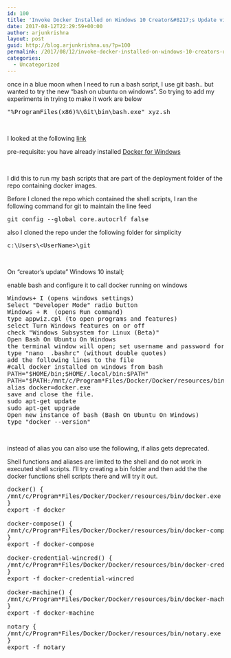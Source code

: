 ```yaml
---
id: 100
title: 'Invoke Docker Installed on Windows 10 Creator&#8217;s Update via &#8220;Bash On Ubuntu on Windows&#8221;'
date: 2017-08-12T22:29:59+00:00
author: arjunkrishna
layout: post
guid: http://blog.arjunkrishna.us/?p=100
permalink: /2017/08/12/invoke-docker-installed-on-windows-10-creators-update-via-bash-on-ubuntu-on-windows/
categories:
  - Uncategorized
---
```

once in a blue moon when I need to run a bash script, I use git bash.. but wanted to try the new &#8220;bash on ubuntu on windows&#8221;. So trying to add my experiments in trying to make it work are below

<pre class="lang:c# decode:true ">"%ProgramFiles(x86)%\Git\bin\bash.exe" xyz.sh</pre>

&nbsp;

I looked at the following <a href="https://blog.jayway.com/2017/04/19/running-docker-on-bash-on-windows/" target="_blank" rel="noopener">link</a>

pre-requisite: you have already installed <a href="https://docs.docker.com/docker-for-windows/install/" target="_blank" rel="noopener">Docker for Windows</a>

&nbsp;

I did this to run my bash scripts that are part of the deployment folder of the repo containing docker images.

Before I cloned the repo which contained the shell scripts, I ran the following command for git to maintain the line feed

<pre class="lang:c# decode:true ">git config --global core.autocrlf false</pre>

also I cloned the repo under the following folder for simplicity

<pre class="lang:c# decode:true ">c:\Users\&lt;UserName&gt;\git</pre>

&nbsp;

On &#8220;creator&#8217;s update&#8221; Windows 10 install;

enable bash and configure it to call docker running on windows

<pre class="lang:default decode:true ">Windows+ I (opens windows settings)
Select "Developer Mode" radio button
Windows + R  (opens Run command)
type appwiz.cpl (to open programs and features)
select Turn Windows features on or off
check "Windows Subsystem for Linux (Beta)"
Open Bash On Ubuntu On Windows
the terminal window will open; set username and password for super user access
type "nano  .bashrc" (without double quotes)
add the following lines to the file
#call docker installed on windows from bash
PATH="$HOME/bin;$HOME/.local/bin:$PATH"
PATH="$PATH:/mnt/c/Program*Files/Docker/Docker/resources/bin"
alias docker=docker.exe
save and close the file.
sudo apt-get update
sudo apt-get upgrade
Open new instance of bash (Bash On Ubuntu On Windows)
type "docker --version"</pre>

&nbsp;

instead of alias you can also use the following, if alias gets deprecated.

Shell functions and aliases are limited to the shell and do not work in executed shell scripts. I&#8217;ll try creating a bin folder and then add the the docker functions shell scripts there and will try it out.

<pre class="lang:c# decode:true ">docker() {
/mnt/c/Program*Files/Docker/Docker/resources/bin/docker.exe "$@"
}
export -f docker

docker-compose() {
/mnt/c/Program*Files/Docker/Docker/resources/bin/docker-compose.exe "$@"
}
export -f docker-compose

docker-credential-wincred() {
/mnt/c/Program*Files/Docker/Docker/resources/bin/docker-credential-wincred.exe "$@"
}
export -f docker-credential-wincred

docker-machine() {
/mnt/c/Program*Files/Docker/Docker/resources/bin/docker-machine.exe "$@"
}
export -f docker-machine

notary {
/mnt/c/Program*Files/Docker/Docker/resources/bin/notary.exe "$@"
}
export -f notary</pre>

&nbsp;